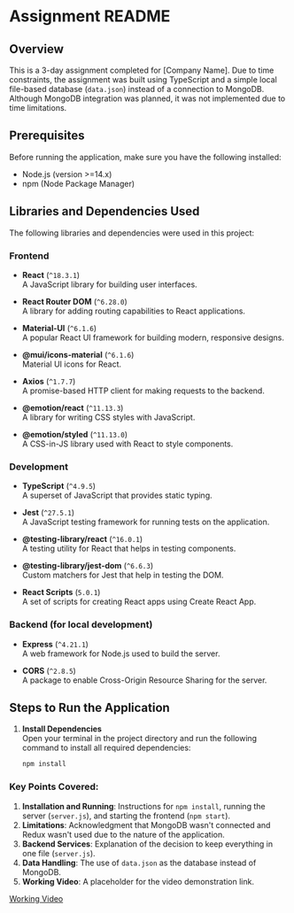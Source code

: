 # Assignment README

## Overview
This is a 3-day assignment completed for [Company Name]. Due to time constraints, the assignment was built using TypeScript and a simple local file-based database (`data.json`) instead of a connection to MongoDB. Although MongoDB integration was planned, it was not implemented due to time limitations.

## Prerequisites
Before running the application, make sure you have the following installed:
- Node.js (version >=14.x)
- npm (Node Package Manager)

## Libraries and Dependencies Used
The following libraries and dependencies were used in this project:

### Frontend
- **React** (`^18.3.1`)  
  A JavaScript library for building user interfaces.
  
- **React Router DOM** (`^6.28.0`)  
  A library for adding routing capabilities to React applications.

- **Material-UI** (`^6.1.6`)  
  A popular React UI framework for building modern, responsive designs.
  
- **@mui/icons-material** (`^6.1.6`)  
  Material UI icons for React.
  
- **Axios** (`^1.7.7`)  
  A promise-based HTTP client for making requests to the backend.

- **@emotion/react** (`^11.13.3`)  
  A library for writing CSS styles with JavaScript.

- **@emotion/styled** (`^11.13.0`)  
  A CSS-in-JS library used with React to style components.

### Development
- **TypeScript** (`^4.9.5`)  
  A superset of JavaScript that provides static typing.

- **Jest** (`^27.5.1`)  
  A JavaScript testing framework for running tests on the application.

- **@testing-library/react** (`^16.0.1`)  
  A testing utility for React that helps in testing components.

- **@testing-library/jest-dom** (`^6.6.3`)  
  Custom matchers for Jest that help in testing the DOM.

- **React Scripts** (`5.0.1`)  
  A set of scripts for creating React apps using Create React App.

### Backend (for local development)
- **Express** (`^4.21.1`)  
  A web framework for Node.js used to build the server.

- **CORS** (`^2.8.5`)  
  A package to enable Cross-Origin Resource Sharing for the server.

## Steps to Run the Application

1. **Install Dependencies**  
   Open your terminal in the project directory and run the following command to install all required dependencies:
   ```bash
   npm install

### Key Points Covered:
1. **Installation and Running**: Instructions for `npm install`, running the server (`server.js`), and starting the frontend (`npm start`).
2. **Limitations**: Acknowledgment that MongoDB wasn't connected and Redux wasn't used due to the nature of the application.
3. **Backend Services**: Explanation of the decision to keep everything in one file (`server.js`).
4. **Data Handling**: The use of `data.json` as the database instead of MongoDB.
5. **Working Video**: A placeholder for the video demonstration link.

[Working Video](https://drive.google.com/file/d/1qk7MyeFa_i7muDcRlx1YCdXWyhyBbwK5/view?usp=sharing)




